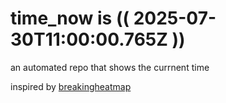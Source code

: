 # time_now is (( 2025-07-30T11:00:00.765Z ))

an automated repo that shows the currnent time

inspired by [breakingheatmap](https://github.com/breakingheatmap/breakingheatmap)
